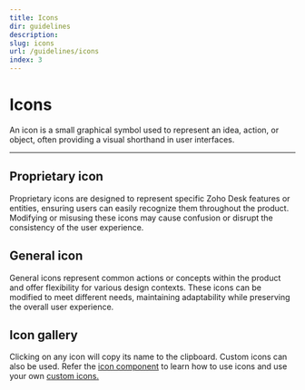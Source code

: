 ```yaml
---
title: Icons
dir: guidelines
description:
slug: icons
url: /guidelines/icons
index: 3
---
```


<script>
  import IconPicker from "$lib/components/IconPicker.svelte";
  import Fig from "$lib/components/Fig.svelte";
</script>

# Icons

An icon is a small graphical symbol used to represent an idea, action, or object, often providing a visual shorthand in user interfaces.

---

<Fig lightSrc="/assets/banner/icon_light.png" darkSrc="/assets/banner/icon_dark.png" dynamic />

## Proprietary icon

Proprietary icons are designed to represent specific Zoho Desk features or entities, ensuring users can easily recognize them throughout the product. Modifying or misusing these icons may cause confusion or disrupt the consistency of the user experience.

## General icon

General icons represent common actions or concepts within the product and offer flexibility for various design contexts. These icons can be modified to meet different needs, maintaining adaptability while preserving the overall user experience.

## Icon gallery

Clicking on any icon will copy its name to the clipboard. Custom icons can also be used. Refer the [icon component](/components/icon) to learn how to use icons and use your own [custom icons.](/components/icon#custom-icon)

<IconPicker />
